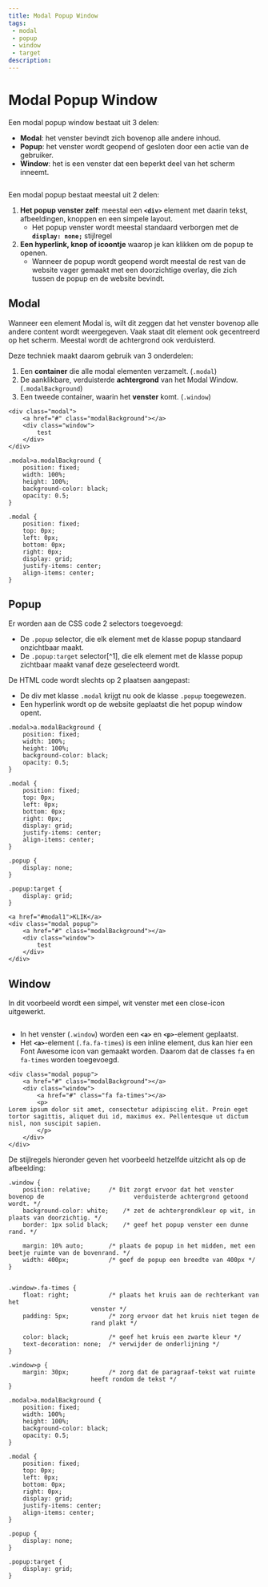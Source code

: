 ```yaml
---
title: Modal Popup Window
tags: 
 - modal
 - popup
 - window
 - target
description:
---
```


# Modal Popup Window

Een modal popup window bestaat uit 3 delen:

*   **Modal**: het venster bevindt zich bovenop alle andere inhoud.
*   **Popup**: het venster wordt geopend of gesloten door een actie van de gebruiker.
*   **Window**: het is een venster dat een beperkt deel van het scherm inneemt.

<img src="{{ site.baseurl }}/assets/img/statische-websites-4.png" alt="" style="height: auto; max-width: 100%">

Een modal popup bestaat meestal uit 2 delen:


1. **Het popup venster zelf**: meestal een **`<div>`** element met daarin tekst, afbeeldingen, knoppen en een simpele layout. 
    *   Het popup venster wordt meestal standaard verborgen met de **`display: none;`** stijlregel
2. **Een hyperlink, knop of icoontje** waarop je kan klikken om de popup te openen. 
    *   Wanneer de popup wordt geopend wordt meestal de rest van de website vager gemaakt met een doorzichtige overlay, die zich tussen de popup en de website bevindt.

## Modal

Wanneer een element Modal is, wilt dit zeggen dat het venster bovenop alle andere content wordt weergegeven. Vaak staat dit element ook gecentreerd op het scherm. Meestal wordt de achtergrond ook verduisterd.

Deze techniek maakt daarom gebruik van 3 onderdelen:

1. Een **container** die alle modal elementen verzamelt. (`.modal`)
2. De aanklikbare, verduisterde **achtergrond** van het Modal Window. (`.modalBackground`)
3. Een tweede container, waarin het **venster** komt. (`.window`)

```
<div class="modal">
	<a href="#" class="modalBackground"></a>
	<div class="window">
		test
	</div>
</div>
```

```
.modal>a.modalBackground {
	position: fixed;
	width: 100%;
	height: 100%;
	background-color: black;
	opacity: 0.5;
}

.modal {
	position: fixed;
	top: 0px;
	left: 0px;
	bottom: 0px;
	right: 0px;
	display: grid;
	justify-items: center;
	align-items: center;
}
```

## Popup

Er worden aan de CSS code 2 selectors toegevoegd:

*   De `.popup` selector, die elk element met de klasse popup standaard onzichtbaar maakt.
*   De `.popup:target` selector[^1], die elk element met de klasse popup zichtbaar maakt vanaf deze geselecteerd wordt.

De HTML code wordt slechts op 2 plaatsen aangepast: 

*   De div met klasse `.modal` krijgt nu ook de klasse `.popup` toegewezen.
*   Een hyperlink wordt op de website geplaatst die het popup window opent.

```
.modal>a.modalBackground {
	position: fixed;
	width: 100%;
	height: 100%;
	background-color: black;
	opacity: 0.5;
}

.modal {
	position: fixed;
	top: 0px;
	left: 0px;
	bottom: 0px;
	right: 0px;
	display: grid;
	justify-items: center;
	align-items: center;
}

.popup {
	display: none;
}

.popup:target {
	display: grid;
}
```



```
<a href="#modal1">KLIK</a>
<div class="modal popup">
	<a href="#" class="modalBackground"></a>
	<div class="window">
		test
	</div>
</div>
```




## Window

In dit voorbeeld wordt een simpel, wit venster met een close-icon uitgewerkt.

<img src="{{ site.baseurl }}/assets/img/statische-websites-5.png" alt="" style="height: auto; max-width: 100%">

*   In het venster (`.window`) worden een **`<a>`** en **`<p>`**-element geplaatst. 
*   Het  **`<a>`**-element (`.fa.fa-times`)  is een inline element, dus kan hier een Font Awesome icon van gemaakt worden. Daarom dat de classes `fa` en `fa-times` worden toegevoegd.

```
<div class="modal popup">
	<a href="#" class="modalBackground"></a>
	<div class="window">
		<a href="#" class="fa fa-times"></a>
		<p>
Lorem ipsum dolor sit amet, consectetur adipiscing elit. Proin eget tortor sagittis, aliquet dui id, maximus ex. Pellentesque ut dictum nisl, non suscipit sapien. 
		</p>
	</div>
</div>
```

De stijlregels hieronder geven het voorbeeld hetzelfde uitzicht als op de afbeelding:


```
.window {
	position: relative;		/* Dit zorgt ervoor dat het venster bovenop de 						   verduisterde achtergrond getoond wordt. */
	background-color: white;	/* zet de achtergrondkleur op wit, in 								   plaats van doorzichtig. */
	border: 1px solid black;	/* geef het popup venster een dunne rand. */

	margin: 10% auto;		/* plaats de popup in het midden, met een 							   beetje ruimte van de bovenrand. */
	width: 400px;			/* geef de popup een breedte van 400px */
}


.window>.fa-times {
	float: right;			/* plaats het kruis aan de rechterkant van het 
					   venster */
	padding: 5px;			/* zorg ervoor dat het kruis niet tegen de 
					   rand plakt */

	color: black;			/* geef het kruis een zwarte kleur */
	text-decoration: none;	/* verwijder de onderlijning */
}

.window>p {
	margin: 30px;			/* zorg dat de paragraaf-tekst wat ruimte 
					   heeft rondom de tekst */
}

.modal>a.modalBackground {
	position: fixed;
	width: 100%;
	height: 100%;
	background-color: black;
	opacity: 0.5;
}

.modal {
	position: fixed;
	top: 0px;
	left: 0px;
	bottom: 0px;
	right: 0px;
	display: grid;
	justify-items: center;
	align-items: center;
}

.popup {
	display: none;
}

.popup:target {
	display: grid;
}
```


